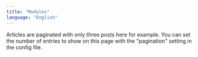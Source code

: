 ```yaml
---
title: "Modules"
language: "English"
---
```

Articles are paginated with only three posts here for example. You can set the number of entries to show on this page with the "pagination" setting in the config file.
